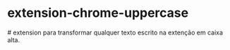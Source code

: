 ﻿# extension-chrome-uppercase
﻿# extension para transformar qualquer texto escrito na extenção em caixa alta.
